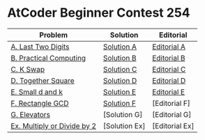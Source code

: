 # AtCoder Beginner Contest 254

| Problem | Solution | Editorial |
|----|----|----|
|[A. Last Two Digits](https://atcoder.jp/contests/abc254/tasks/abc254_a)|[Solution A](a.cpp)|[Editorial A](a.md)|
|[B. Practical Computing](https://atcoder.jp/contests/abc254/tasks/abc254_b)|[Solution B](b.cpp)|[Editorial B](b.md)|
|[C. K Swap](https://atcoder.jp/contests/abc254/tasks/abc254_c)|[Solution C](c.cpp)|[Editorial C](c.md)|
|[D. Together Square](https://atcoder.jp/contests/abc254/tasks/abc254_d)|[Solution D](d.cpp)|[Editorial D](d.md)|
|[E. Small d and k](https://atcoder.jp/contests/abc254/tasks/abc254_e)|[Solution E](e.cpp)|[Editorial E](e.md)|
|[F. Rectangle GCD](https://atcoder.jp/contests/abc254/tasks/abc254_f)|[Solution F](f.cpp)|[Editorial F]|
|[G. Elevators](https://atcoder.jp/contests/abc254/tasks/abc254_g)|[Solution G]|[Editorial G]|
|[Ex. Multiply or Divide by 2](https://atcoder.jp/contests/abc254/tasks/abc254_h)|[Solution Ex]|[Editorial Ex]|
